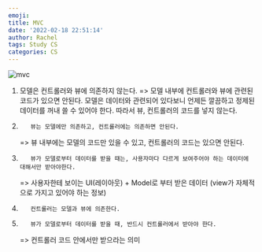 ```yaml
---
emoji:
title: MVC
date: '2022-02-18 22:51:14'
author: Rachel
tags: Study CS
categories: CS
---
```


![mvc](https://www.notion.so/2-18-5d8bf89919f9473f8c77d352439d607c#691059e50607469db2b6e8023ebf98d9)

1.  모델은 컨트롤러와 뷰에 의존하지 않는다.
    => 모델 내부에 컨트롤러와 뷰에 관련된 코드가 있으면 안된다.
    모델은 데이터와 관련되어 있다보니 언제든 깔끔하고 정제된 데이터를 꺼내 쓸 수 있어야 한다.
    따라서 뷰, 컨트롤러의 코드를 넣지 않는다.

2.        뷰는 모델에만 의존하고, 컨트롤러에는 의존하면 안된다.

    => 뷰 내부에는 모델의 코드만 있을 수 있고, 컨트롤러의 코드는 있으면 안된다.

3.        뷰가 모델로부터 데이터를 받을 때는, 사용자마다 다르게 보여주어야 하는 데이터에 대해서만 받아야한다.

    => 사용자한테 보이는 UI(레이아웃) + Model로 부터 받은 데이터
    (view가 자체적으로 가지고 있어야 하는 정보)

4.        컨트롤러는 모델과 뷰에 의존한다.

5.        뷰가 모델로부터 데이터를 받을 때, 반드시 컨트롤러에서 받아야 한다.
    => 컨트롤러 코드 안에서만 받으라는 의미
